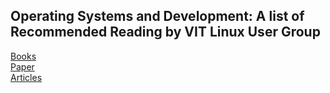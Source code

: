 ## Operating Systems and Development: A list of Recommended Reading by VIT Linux User Group


<a href = "https://github.com/vitlug/RecommendedReading/blob/main/books.md">Books</a><br>
<a href = "https://github.com/vitlug/RecommendedReading/blob/main/papers.md">Paper</a><br>
<a href = "https://github.com/vitlug/RecommendedReading/blob/main/Articles.md">Articles</a>


